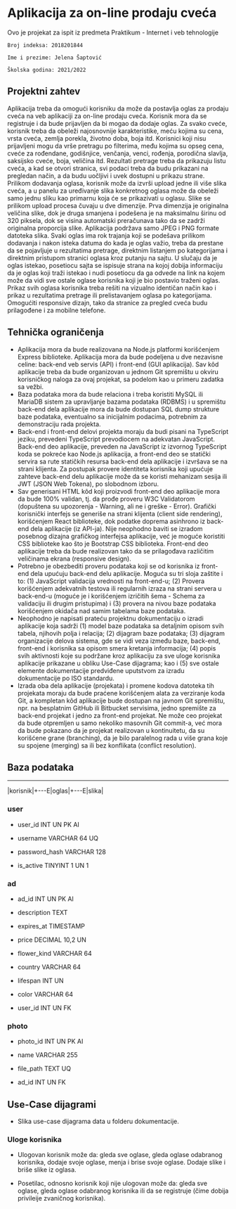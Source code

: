 # Aplikacija za on-line prodaju cveća

Ovo je projekat za ispit iz predmeta Praktikum - Internet i veb tehnologije

    Broj indeksa: 2018201844

    Ime i prezime: Jelena Šaptović

    Školska godina: 2021/2022

## Projektni zahtev

Aplikacija treba da omogući korisniku da može da postavlja oglas za prodaju cveća na veb aplikaciji za on-line prodaju cveća. Korisnik mora da se registruje i da bude prijavljen da bi mogao da dodaje oglas. Za svako cveće, korisnik treba da obeleži najosnovnije karakteristike, meću kojima su cena, vrsta cveća, zemlja porekla, životno doba, boja itd. Korisnici koji nisu prijavljeni mogu da vrše pretragu po filterima, među kojima su opseg cena, cveće za rođendane, godišnjice, venčanja, venci, rođenja, porodična slavlja, saksijsko cveće, boja, veličina itd. Rezultati pretrage treba da prikazuju listu cveća, a kad se otvori stranica, svi podaci treba da budu prikazani na pregledan način, a da budu uočljivi i uvek dostupni u prikazu strane. Prilikom dodavanja oglasa, korisnik može da izvrši upload jedne ili više slika cveća, a u panelu za uređivanje slika konkretnog oglasa može da obeleži samo jednu sliku kao primarnu koja će se prikazivati u oglasu. Slike se prilikom upload procesa čuvaju u dve dimenzije. Prva dimenzija je originalna veličina slike, dok je druga smanjena i podešena je na maksimalnu širinu od 320 piksela, dok se visina automatski preračunava tako da se zadrži originalna proporcija slike. Aplikacija podržava samo JPEG i PNG formate datoteka slika. Svaki oglas ima rok trajanja koji se podešava prilikom dodavanja i nakon isteka datuma do kada je oglas važio, treba da prestane da se pojavljuje u rezultatima pretrage, direktnim listanjem po kategorijama i direktnim pristupom stranici oglasa kroz putanju na sajtu. U slučaju da je oglas istekao, posetiocu sajta se ispisuje strana na kojoj dobija informaciju da je oglas koji traži istekao i nudi posetiocu da ga odvede na link na kojem može da vidi sve ostale oglase korisnika koji je bio postavio traženi oglas. Prikaz svih oglasa korisnika treba rešiti na vizualno identičan način kao i prikaz u rezultatima pretrage ili prelistavanjem oglasa po kategorijama. Omogućiti responsive dizajn, tako da stranice za pregled cveća budu prilagođene i za mobilne telefone.

## Tehnička ograničenja

- Aplikacija mora da bude realizovana na Node.js platformi korišćenjem Express biblioteke. Aplikacija mora da bude podeljena u dve nezavisne celine: back-end veb servis (API) i front-end (GUI aplikacija). Sav kôd aplikacije treba da bude organizovan u jednom Git spremištu u okviru korisničkog naloga za ovaj projekat, sa podelom kao u primeru zadatka sa vežbi.
- Baza podataka mora da bude relaciona i treba koristiti MySQL ili MariaDB sistem za upravljanje bazama podataka (RDBMS) i u spremištu back-end dela aplikacije mora da bude dostupan SQL dump strukture baze podataka, eventualno sa inicijalnim podacima, potrebnim za demonstraciju rada projekta.
- Back-end i front-end delovi projekta moraju da budi pisani na TypeScript jeziku, prevedeni TypeScript prevodiocem na adekvatan JavaScript. Back-end deo aplikacije, preveden na JavaScript iz izvornog TypeScript koda se pokreće kao Node.js aplikacija, a front-end deo se statički servira sa rute statičkih resursa back-end dela aplikacije i izvršava se na strani klijenta. Za postupak provere identiteta korisnika koji upućuje zahteve back-end delu aplikacije može da se koristi mehanizam sesija ili JWT (JSON Web Tokena), po slobodnom izboru.
- Sav generisani HTML kôd koji proizvodi front-end deo aplikacije mora da bude 100% validan, tj. da prođe proveru W3C Validatorom (dopuštena su upozorenja - Warning, ali ne i greške - Error). Grafički korisnički interfejs se generiše na strani klijenta (client side rendering), korišćenjem React biblioteke, dok podatke doprema asinhrono iz back-end dela aplikacije (iz API-ja). Nije neophodno baviti se izradom posebnog dizajna grafičkog interfejsa aplikacije, već je moguće koristiti CSS biblioteke kao što je Bootstrap CSS biblioteka. Front-end deo aplikacije treba da bude realizovan tako da se prilagođava različitim veličinama ekrana (responsive design).
- Potrebno je obezbediti proveru podataka koji se od korisnika iz front-end dela upućuju back-end delu aplikacije. Moguća su tri sloja zaštite i to: (1) JavaScript validacija vrednosti na front-end-u; (2) Provera korišćenjem adekvatnih testova ili regularnih izraza na strani servera u back-end-u (moguće je i korišćenjem izričitih šema - Schema za validaciju ili drugim pristupima) i (3) provera na nivou baze podataka korišćenjem okidača nad samim tabelama baze podataka.
- Neophodno je napisati prateću projektnu dokumentaciju o izradi aplikacije koja sadrži (1) model baze podataka sa detaljnim opisom svih tabela, njihovih polja i relacija; (2) dijagram baze podataka; (3) dijagram organizacije delova sistema, gde se vidi veza između baze, back-end, front-end i korisnika sa opisom smera kretanja informacija; (4) popis svih aktivnosti koje su podržane kroz aplikaciju za sve uloge korisnika aplikacije prikazane u obliku Use-Case dijagrama; kao i (5) sve ostale elemente dokumentacije predviđene uputstvom za izradu dokumentacije po ISO standardu.
- Izrada oba dela aplikacije (projekata) i promene kodova datoteka tih projekata moraju da bude praćene korišćenjem alata za verziranje koda Git, a kompletan kôd aplikacije bude dostupan na javnom Git spremištu, npr. na besplatnim GitHub ili Bitbucket servisima, jedno spremište za back-end projekat i jedno za front-end projekat. Ne može ceo projekat da bude otpremljen u samo nekoliko masovnih Git commit-a, već mora da bude pokazano da je projekat realizovan u kontinuitetu, da su korišćene grane (branching), da je bilo paralelnog rada u više grana koje su spojene (merging) sa ili bez konflikata (conflict resolution).

## Baza podataka

 ________       _____       _____
|korisnik|+---E|oglas|+---E|slika|

### user

* user_id       INT        UN PK AI

* username      VARCHAR    64 UQ

* password_hash VARCHAR    128

* is_active     TINYINT    1 UN 1


### ad

* ad_id         INT         UN PK AI

* description   TEXT

* expires_at    TIMESTAMP

* price         DECIMAL     10,2 UN

* flower_kind   VARCHAR     64

* country       VARCHAR     64

* lifespan      INT         UN

* color         VARCHAR     64

* user_id       INT         UN FK



### photo


* photo_id      INT         UN PK AI

* name          VARCHAR     255

* file_path     TEXT        UQ

* ad_id         INT         UN FK



## Use-Case dijagrami


* Slika use-case dijagrama data u folderu dokumentacije.


### Uloge korisnika


* Ulogovan korisnik može da: gleda sve oglase, gleda oglase odabranog korisnika, dodaje svoje oglase, menja i brise svoje oglase. Dodaje slike i briše slike iz oglasa.

* Posetilac, odnosno korisnik koji nije ulogovan može da: gleda sve oglase, gleda oglase odabranog korisnika ili da se registruje (čime dobija privileije zvaničnog korisnika).

